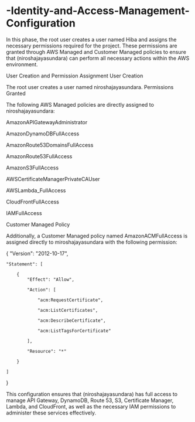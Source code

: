 # -Identity-and-Access-Management-Configuration
In this phase, the root user creates a user named Hiba and assigns the necessary permissions required for the project. These permissions are granted through AWS Managed and Customer Managed policies to ensure that (niroshajayasundara) can perform all necessary actions within the AWS environment.

User Creation and Permission Assignment
User Creation

The root user creates a user named niroshajayasundara.
Permissions Granted

The following AWS Managed policies are directly assigned to niroshajayasundara:


AmazonAPIGatewayAdministrator

AmazonDynamoDBFullAccess

AmazonRoute53DomainsFullAccess

AmazonRoute53FullAccess

AmazonS3FullAccess

AWSCertificateManagerPrivateCAUser

AWSLambda_FullAccess

CloudFrontFullAccess

IAMFullAccess

Customer Managed Policy

Additionally, a Customer Managed policy named AmazonACMFullAccess is assigned directly to miroshajayasundara with the following permission:





{
    "Version": "2012-10-17",
    
    "Statement": [
    
        {
            "Effect": "Allow",
            
            "Action": [
            
                "acm:RequestCertificate",
                
                "acm:ListCertificates",
                
                "acm:DescribeCertificate",
                
                "acm:ListTagsForCertificate"
                
            ],
            
            "Resource": "*"
            
        }
        
    ]

    
}





This configuration ensures that (niroshajayasundara) has full access to manage API Gateway, DynamoDB, Route 53, S3, Certificate Manager, Lambda, and CloudFront, as well as the necessary IAM permissions to administer these services effectively.

